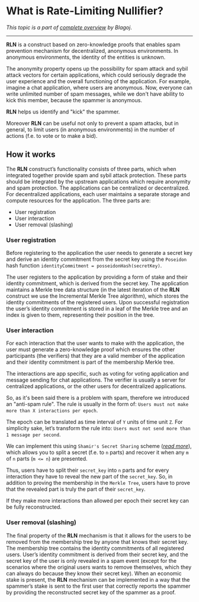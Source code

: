 # What is Rate-Limiting Nullifier?

*This topic is a part of [complete overview](https://medium.com/privacy-scaling-explorations/rate-limiting-nullifier-a-spam-protection-mechanism-for-anonymous-environments-bbe4006a57d) by Blagoj*.

___

**RLN** is a construct based on zero-knowledge proofs that enables spam prevention mechanism for decentralized, anonymous environments. In anonymous environments, the identity of the entities is unknown.

The anonymity property opens up the possibility for spam attack and sybil attack vectors for certain applications, which could seriously degrade the user experience and the overall functioning of the application. For example, imagine a chat application, where users are anonymous. Now, everyone can write unlimited number of spam messages, while we don't have ability to kick this member, because the spammer is anonymous. 

**RLN** helps us identify and "kick" the spammer.

Moreover **RLN** can be useful not only to prevent a spam attacks, but in general, to limit users (in anonymous environments) in the number of actions (f.e. to vote or to make a bid).

## How it works

The **RLN** construct’s functionality consists of three parts, which when integrated together provide spam and sybil attack protection. These parts should be integrated by the upstream applications which require anonymity and spam protection. The applications can be centralized or decentralized. For decentralized applications, each user maintains a separate storage and compute resources for the application. The three parts are:
* User registration
* User interaction
* User removal (slashing)

### User registration

Before registering to the application the user needs to generate a secret key and derive an identity commitment from the secret key using the `Poseidon` hash function `identityCommitment = posseidonHash(secretKey)`.

The user registers to the application by providing a form of stake and their identity commitment, which is derived from the secret key. The application maintains a Merkle tree data structure (in the latest iteration of the **RLN** construct we use the Incremental Merkle Tree algorithm), which stores the identity commitments of the registered users. Upon successful registration the user’s identity commitment is stored in a leaf of the Merkle tree and an index is given to them, representing their position in the tree.

### User interaction
For each interaction that the user wants to make with the application, the user must generate a zero-knowledge proof which ensures the other participants (the verifiers) that they are a valid member of the application and their identity commitment is part of the membership Merkle tree.

The interactions are app specific, such as voting for voting application and message sending for chat applications. The verifier is usually a server for centralized applications, or the other users for decentralized applications.

So, as it's been said there is a problem with spam, therefore we introduced an "anti-spam rule". The rule is usually in the form of: 
`Users must not make more than X interactions per epoch`.

The epoch can be translated as time interval of `Y` units of time unit `Z`. For simplicity sake, let’s transform the rule into: `Users must not send more than 1 message per second`.

We can implement this using `Shamir's Secret Sharing` scheme ([*read more*](./sss.md)), which allows you to split a secret (f.e. to `n` parts) and recover it when any `m` of `n` parts (`m <= n`) are presented.

Thus, users have to split their `secret_key` into `n` parts and for every interaction they have to reveal the new part of the `secret_key`. So, in addition to proving the membership in the `Merkle Tree`, users have to prove that the revealed part is truly the part of their `secret_key`.

If they make more interactions than allowed per epoch their secret key can be fully reconstructed.

### User removal (slashing)
The final property of the **RLN** mechanism is that it allows for the users to be removed from the membership tree by anyone that knows their secret key. The membership tree contains the identity commitments of all registered users. User’s identity commitment is derived from their secret key, and the secret key of the user is only revealed in a spam event (except for the scenarios where the original users wants to remove themselves, which they can always do because they know their secret key). When an economic stake is present, the **RLN** mechanism can be implemented in a way that the spammer’s stake is sent to the first user that correctly reports the spammer by providing the reconstructed secret key of the spammer as a proof.
